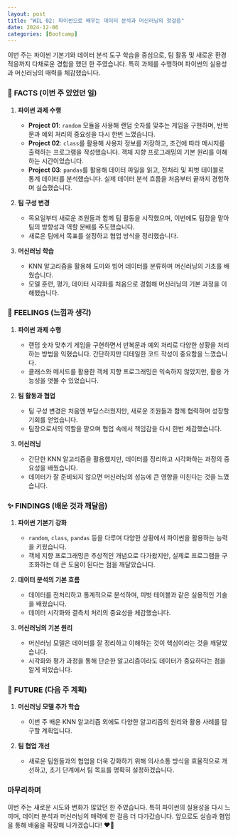 ```yaml
---
layout: post
title: "WIL 02: 파이썬으로 배우는 데이터 분석과 머신러닝의 첫걸음"
date: 2024-12-06
categories: [Bootcamp] 
---
```



이번 주는 파이썬 기본기와 데이터 분석 도구 학습을 중심으로, 팀 활동 및 새로운 환경 적응까지 다채로운 경험을 했던 한 주였습니다. 특히 과제를 수행하며 파이썬의 실용성과 머신러닝의 매력을 체감했습니다.


### 📝 **FACTS (이번 주 있었던 일)**

1. **파이썬 과제 수행**  
   - **Project 01**: `random` 모듈을 사용해 랜덤 숫자를 맞추는 게임을 구현하며, 반복문과 예외 처리의 중요성을 다시 한번 느꼈습니다.
   - **Project 02**: `class`를 활용해 사용자 정보를 저장하고, 조건에 따라 메시지를 출력하는 프로그램을 작성했습니다. 객체 지향 프로그래밍의 기본 원리를 이해하는 시간이었습니다.
   - **Project 03**: `pandas`를 활용해 데이터 파일을 읽고, 전처리 및 피벗 테이블로 통계 데이터를 분석했습니다. 실제 데이터 분석 흐름을 처음부터 끝까지 경험하며 실습했습니다.

2. **팀 구성 변경**  
   - 목요일부터 새로운 조원들과 함께 팀 활동을 시작했으며, 이번에도 팀장을 맡아 팀의 방향성과 역할 분배를 주도했습니다.  
   - 새로운 팀에서 목표를 설정하고 협업 방식을 정리했습니다.

3. **머신러닝 학습**  
   - KNN 알고리즘을 활용해 도미와 빙어 데이터를 분류하며 머신러닝의 기초를 배웠습니다.  
   - 모델 훈련, 평가, 데이터 시각화를 처음으로 경험해 머신러닝의 기본 과정을 이해했습니다.


### 💭 **FEELINGS (느낌과 생각)**

1. **파이썬 과제 수행**  
   - 랜덤 숫자 맞추기 게임을 구현하면서 반복문과 예외 처리로 다양한 상황을 처리하는 방법을 익혔습니다. 간단하지만 디테일한 코드 작성이 중요함을 느꼈습니다.  
   - 클래스와 메서드를 활용한 객체 지향 프로그래밍은 익숙하지 않았지만, 활용 가능성을 엿볼 수 있었습니다.  

2. **팀 활동과 협업**  
   - 팀 구성 변경은 처음엔 부담스러웠지만, 새로운 조원들과 함께 협력하며 성장할 기회를 얻었습니다.  
   - 팀장으로서의 역할을 맡으며 협업 속에서 책임감을 다시 한번 체감했습니다.

3. **머신러닝**  
   - 간단한 KNN 알고리즘을 활용했지만, 데이터를 정리하고 시각화하는 과정의 중요성을 배웠습니다.  
   - 데이터가 잘 준비되지 않으면 머신러닝의 성능에 큰 영향을 미친다는 것을 느꼈습니다.


### ✨ **FINDINGS (배운 것과 깨달음)**

1. **파이썬 기본기 강화**  
   - `random`, `class`, `pandas` 등을 다루며 다양한 상황에서 파이썬을 활용하는 능력을 키웠습니다.
   - 객체 지향 프로그래밍은 추상적인 개념으로 다가왔지만, 실제로 프로그램을 구조화하는 데 큰 도움이 된다는 점을 깨달았습니다.

2. **데이터 분석의 기본 흐름**  
   - 데이터를 전처리하고 통계적으로 분석하며, 피벗 테이블과 같은 실용적인 기술을 배웠습니다.  
   - 데이터 시각화와 결측치 처리의 중요성을 체감했습니다.

3. **머신러닝의 기본 원리**  
   - 머신러닝 모델은 데이터를 잘 정리하고 이해하는 것이 핵심이라는 것을 깨달았습니다.  
   - 시각화와 평가 과정을 통해 단순한 알고리즘이라도 데이터가 중요하다는 점을 알게 되었습니다.


### 🚀 **FUTURE (다음 주 계획)**

1. **머신러닝 모델 추가 학습**  
   - 이번 주 배운 KNN 알고리즘 외에도 다양한 알고리즘의 원리와 활용 사례를 탐구할 계획입니다.

2. **팀 협업 개선**  
   - 새로운 팀원들과의 협업을 더욱 강화하기 위해 의사소통 방식을 효율적으로 개선하고, 초기 단계에서 팀 목표를 명확히 설정하겠습니다.


### 마무리하며

이번 주는 새로운 시도와 변화가 많았던 한 주였습니다. 특히 파이썬의 실용성을 다시 느끼며, 데이터 분석과 머신러닝의 매력에 한 걸음 더 다가갔습니다. 앞으로도 실습과 협업을 통해 배움을 확장해 나가겠습니다! ❤️‍🔥
